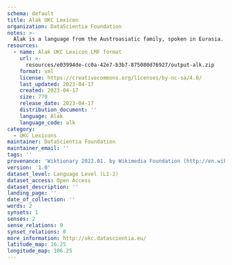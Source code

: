 ```yaml
---
schema: default
title: Alak UKC Lexicon
organization: DataScientia Foundation
notes: >-
  Alak is a language from the Austroasiatic family, spoken in Eurasia. The UKC Lexicon of Alak is represented as a lexico-semantic network. It consists of words, word senses, synsets, as well as sense-level and synset-level relationships.
resources:
  - name: Alak UKC Lexicon LMF format
    url: >-
      resources/e03994de-cc0a-42e7-b3b7-875080d76927/output-alk.zip
    format: xml
    license: https://creativecommons.org/licenses/by-nc-sa/4.0/
    last_updated: 2023-04-17
    created: 2023-04-17
    size: 779
    release_date: 2023-04-17
    distribution_document: ''
    language: Alak
    language_code: alk
category:
  - UKC Lexicons
maintainer: DataScientia Foundation
maintainer_email: ''
tags: ''
provenance: 'Wiktionary 2022.01. by Wikimedia Foundation (http://en.wiktionary.org); Princeton WordNet 2.1 by Princeton University (https://wordnet.princeton.edu)'
version: '1.0'
dataset_level: Language Level (L1-2)
dataset_access: Open Access
dataset_description: ''
landing_page: ''
date_of_collection: ''
words: 2
synsets: 1
senses: 2
sense_relations: 0
synset_relations: 0
more_information: http://ukc.datascientia.eu/
latitude_map: 16.25
longitude_map: 106.25
---
```

